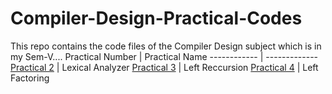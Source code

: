 # Compiler-Design-Practical-Codes
This repo contains the code files of the Compiler Design subject which is in my Sem-V....
Practical Number | Practical Name
------------ | -------------
[Practical 2](https://github.com/vk0810-k/Compiler-Design-Practical-Codes/tree/main/Practical%202) | Lexical Analyzer
[Practical 3](https://github.com/vk0810-k/Compiler-Design-Practical-Codes/tree/main/Practical%203) | Left Reccursion
[Practical 4](https://github.com/vk0810-k/Compiler-Design-Practical-Codes/tree/main/Practical%204) | Left Factoring
